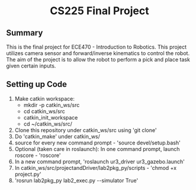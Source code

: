 <h1 align="center"> CS225 Final Project </h1>

## Summary ##
This is the final project for ECE470 - Introduction to Robotics. This project utilizes camera sensor and forward/inverse kinematics to control the robot. The aim of the project is to allow the robot to perform a pick and place task given certain inputs.

## Setting up Code ##
1. Make catkin workspace:
   * mkdir -p catkin_ws/src
   * cd catkin_ws/src
   * catkin_init_workspace
   * cd ~/catkin_ws/src/
2. Clone this repository under catkin_ws/src using 'git clone'
3. Do 'catkin_make' under catkin_ws/
4. source for every new command prompt - 'source devel/setup.bash'
5. Optional (taken care in roslaunch): In one command prompt, launch roscore - 'roscore'
6. In a new command prompt, 'roslaunch ur3_driver ur3_gazebo.launch'
7. In catkin_ws/src/projectandDriver/lab2pkg_py/scripts - 'chmod +x project.py'
8. 'rosrun lab2pkg_py lab2_exec.py --simulator True' 
